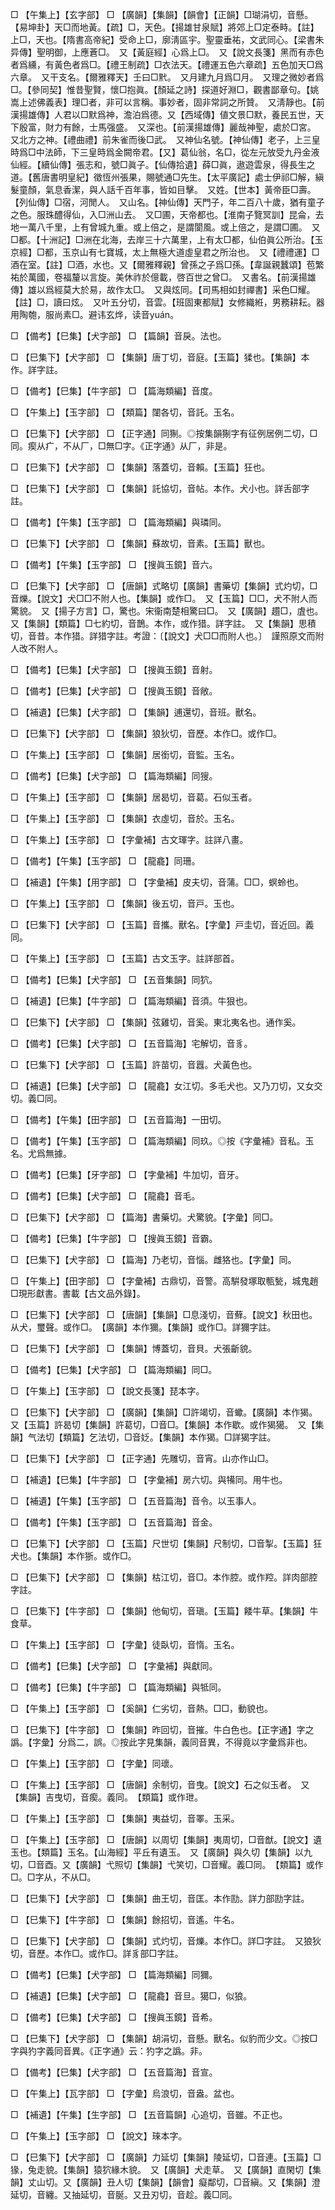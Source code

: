 <!-- { "loadSidebar": true } -->
□	【午集上】【玄字部】	□	【廣韻】【集韻】【韻會】【正韻】□瑚涓切，音懸。【易坤卦】天□而地黃。【疏】□，天色。【揚雄甘泉賦】將郊上□定泰畤。【註】上□，天也。【隋書高帝紀】受命上□，廓淸區宇。聖靈垂祐，文武同心。【梁書朱异傳】聖明御，上應蒼□。　又【黃庭經】心爲上□。　又【說文長箋】黑而有赤色者爲纁，有黃色者爲□。【禮王制疏】□衣法天。【禮運五色六章疏】五色加天□爲六章。　又干支名。【爾雅釋天】壬曰□黓。　又月建九月爲□月。　又理之微妙者爲□。【參同契】惟昔聖賢，懷□抱眞。【顏延之詩】探道好淵□，觀書鄙章句。【姚嵩上述佛義表】理□者，非可以言稱。事妙者，固非常詞之所贊。　又淸靜也。【前漢揚雄傳】人君以□默爲神，澹泊爲德。又【西域傳】値文景□默，養民五世，天下殷富，財力有餘，士馬强盛。　又深也。【前漢揚雄傳】麗哉神聖，處於□宮。　又北方之神。【禮曲禮】前朱雀而後□武。　又神仙名號。【神仙傳】老子，上三皇時爲□中法師，下三皇時爲金闕帝君。【又】葛仙翁，名□，從左元放受九丹金液仙經。【續仙傳】張志和，號□眞子。【仙傳拾遺】薛□眞，遨遊雲泉，得長生之道。【舊唐書明皇紀】徵恆州張果，賜號通□先生。【太平廣記】處士伊祁□解，縝髮童顏，氣息香潔，與人話千百年事，皆如目擊。　又姓。【世本】黃帝臣□壽。【列仙傳】□宿，河閒人。　又山名。【神仙傳】天門子，年二百八十歲，猶有童子之色。服珠醴得仙，入□洲山去。　又□圃，天帝都也。【淮南子覽冥訓】昆侖，去地一萬八千里，上有曾城九重。或上倍之，是謂閬風。或上倍之，是謂□圃。　又□都。【十洲記】□洲在北海，去岸三十六萬里，上有太□都，仙伯眞公所治。【玉京經】□都，玉京山有七寶城，太上無極大道虛皇君之所治也。　又【禮禮運】□酒在室。【註】□酒，水也。又【爾雅釋親】曾孫之子爲□孫。【韋誕親蠶頌】苞繁祐於萬國，卷福釐以言旋。美休祚於億載，啓百世之曾□。　又書名。【前漢揚雄傳】雄以爲經莫大於易，故作太□。　又與炫同。【司馬相如封禪書】采色□耀。【註】□，讀曰炫。　又叶五分切，音雲。【班固東都賦】女修織絍，男務耕耘。器用陶匏，服尚素□。避讳玄烨，读音yuán。

□	【備考】【巳集】【犬字部】	□	【篇韻】音戾。法也。

□	【巳集下】【犬字部】	□	【集韻】唐丁切，音庭。【玉篇】猱也。【集韻】本作。詳字註。

□	【備考】【巳集】【牛字部】	□	【篇海類編】音度。

□	【午集上】【玉字部】	□	【類篇】闥各切，音託。玉名。

□	【巳集下】【犬字部】	□	【正字通】同猘。◎按集韻猘字有征例居例二切，□同。瘈从疒，不从厂，□無□字。《正字通》从厂，非是。

□	【巳集下】【犬字部】	□	【集韻】落蓋切，音賴。【玉篇】狂也。

□	【巳集下】【犬字部】	□	【集韻】託協切，音帖。本作。犬小也。詳舌部字註。

□	【備考】【午集】【玉字部】	□	【篇海類編】與璘同。

□	【巳集下】【犬字部】	□	【集韻】蘇故切，音素。【玉篇】獸也。

□	【備考】【午集】【玉字部】	□	【搜眞玉鏡】音六。

□	【巳集下】【犬字部】	□	【唐韻】式略切【廣韻】書藥切【集韻】式灼切，□音爍。【說文】犬□□不附人也。【集韻】或作□。　又【玉篇】□□，犬不附人而驚貌。　又【揚子方言】□，驚也。宋衞南楚相驚曰□。　又【廣韻】趲□，虘也。　又【集韻】【類篇】□七約切，音鵲。本作，或作猎。詳字註。　又【集韻】思積切，音昔。本作猎。詳猎字註。考證：〔【說文】犬□□而附人也。〕　謹照原文而附人改不附人。 

□	【備考】【巳集】【犬字部】	□	【搜眞玉鏡】音射。

□	【備考】【巳集】【犬字部】	□	【搜眞玉鏡】音敞。

□	【補遺】【巳集】【犬字部】	□	【集韻】逋還切，音班。獸名。

□	【巳集下】【犬字部】	□	【集韻】狼狄切，音歷。本作□。或作□。

□	【午集上】【玉字部】	□	【集韻】居銜切，音監。玉名。

□	【備考】【巳集】【犬字部】	□	【篇海類編】同獀。

□	【午集上】【玉字部】	□	【集韻】居曷切，音葛。石似玉者。

□	【午集上】【玉字部】	□	【集韻】衣虛切，音於。玉名。

□	【午集上】【玉字部】	□	【字彙補】古文琿字。註詳八畫。

□	【備考】【午集】【玉字部】	□	【龍龕】同珊。

□	【補遺】【午集】【用字部】	□	【字彙補】皮夫切，音蒲。□□，螟蛉也。

□	【午集上】【玉字部】	□	【集韻】後五切，音戸。玉也。

□	【巳集下】【犬字部】	□	【玉篇】音攜。獸名。【字彙】戸圭切，音近回。義同。

□	【午集上】【玉字部】	□	【玉篇】古文玉字。註詳部首。

□	【備考】【巳集】【犬字部】	□	【五音集韻】同狖。

□	【補遺】【巳集】【牛字部】	□	【篇海類編】音須。牛狠也。

□	【巳集下】【犬字部】	□	【集韻】弦雞切，音奚。東北夷名也。通作奚。

□	【備考】【巳集】【犬字部】	□	【五音篇海】宅解切，音豸。

□	【巳集下】【犬字部】	□	【玉篇】許苗切，音囂。犬黃色也。

□	【補遺】【巳集】【犬字部】	□	【龍龕】女江切。多毛犬也。又乃刀切，又女交切。義□同。

□	【備考】【午集】【田字部】	□	【五音篇海】一田切。

□	【備考】【午集】【玉字部】	□	【篇海類編】同玖。◎按《字彙補》音私。玉名。尤爲無據。

□	【備考】【巳集】【牙字部】	□	【字彙補】牛加切，音牙。

□	【備考】【巳集】【犬字部】	□	【龍龕】音毛。

□	【巳集下】【犬字部】	□	【篇海】書藥切。犬驚貌。【字彙】同□。

□	【備考】【巳集】【牛字部】	□	【搜眞玉鏡】音霸。

□	【巳集下】【犬字部】	□	【篇海】乃老切，音惱。雌狢也。【字彙】同。

□	【午集上】【田字部】	□	【字彙補】古鼎切，音警。高騈發塚取甎甃，城鬼趙□現形獻書。書載【古文品外錄】。

□	【巳集下】【犬字部】	□	【唐韻】【集韻】□息淺切，音蘚。【說文】秋田也。从犬，璽聲。或作□。　【廣韻】本作獮。【集韻】或作□。詳獮字註。

□	【巳集下】【犬字部】	□	【集韻】博蓋切，音貝。犬張齗貌。

□	【備考】【巳集】【犬字部】	□	【篇海類編】同□。

□	【午集上】【玉字部】	□	【說文長箋】琵本字。

□	【巳集下】【犬字部】	□	【廣韻】【集韻】□許竭切，音蠍。【廣韻】本作猲。　又【玉篇】許曷切【集韻】許葛切，□音□。【集韻】本作歇。或作猲獦。　又【集韻】气法切【類篇】乞法切，□音姂。【集韻】本作猲。□詳猲字註。

□	【巳集下】【犬字部】	□	【正字通】先雕切，音宵。山亦作山□。

□	【補遺】【巳集】【牛字部】	□	【字彙補】房六切。與犕同。用牛也。

□	【補遺】【午集】【玉字部】	□	【五音篇海】音令。以玉事人。

□	【備考】【午集】【玉字部】	□	【五音篇海】音金。

□	【巳集下】【犬字部】	□	【玉篇】尺世切【集韻】尺制切，□音掣。【玉篇】狂犬也。【集韻】本作狾。或作□。

□	【巳集下】【犬字部】	□	【集韻】枯江切，音□。本作腔。或作羫。詳肉部腔字註。

□	【巳集下】【牛字部】	□	【集韻】他甸切，音瑱。【玉篇】餧牛草。【集韻】牛食草。

□	【午集上】【玉字部】	□	【字彙】徒臥切，音惰。玉名。

□	【備考】【巳集】【犬字部】	□	【字彙補】與獻同。

□	【備考】【巳集】【牛字部】	□	【篇海類編】與牴同。

□	【午集上】【玉字部】	□	【奚韻】仁劣切，音熱。□□，動貌也。

□	【巳集下】【牛字部】	□	【集韻】昨回切，音摧。牛白色也。【正字通】字之譌。【字彙】分爲二，誤。◎按此字見集韻，義同音異，不得竟以字彙爲非也。

□	【午集上】【玉字部】	□	【字彙】同瓌。

□	【午集上】【玉字部】	□	【唐韻】余制切，音曳。【說文】石之似玉者。　又【集韻】吉曳切，音瘈。義同。　【類篇】或作玴。

□	【午集上】【玉字部】	□	【集韻】夷益切，音睪。玉采。

□	【午集上】【玉字部】	□	【唐韻】以周切【集韻】夷周切，□音猷。【說文】遺玉也。【類篇】玉名。【山海經】平丘有遺玉。　又【廣韻】與久切【集韻】以九切，□音酉。又【廣韻】弋照切【集韻】弋笑切，□音耀。義□同。　【類篇】或作□。□字从，不从□。

□	【巳集下】【犬字部】	□	【集韻】曲王切，音匡。本作劻。詳力部劻字註。

□	【巳集下】【牛字部】	□	【集韻】餘招切，音遙。牛名。

□	【巳集下】【犬字部】	□	【集韻】式灼切，音爍。本作□。詳□字註。　又狼狄切，音歷。本作□。或作□。詳豸部□字註。

□	【備考】【巳集】【犬字部】	□	【篇海類編】同獮。

□	【補遺】【巳集】【犬字部】	□	【龍龕】音旦。獦□，似狼。

□	【備考】【巳集】【犬字部】	□	【搜眞玉鏡】音希。

□	【巳集下】【犬字部】	□	【集韻】胡涓切，音懸。獸名。似豹而少文。◎按□字與犳字義同音異。《正字通》云：犳字之譌。非。

□	【備考】【巳集】【犬字部】	□	【五音篇海】音宣。

□	【午集上】【瓦字部】	□	【字彙】烏浪切，音盎。盆也。

□	【補遺】【午集】【生字部】	□	【五音篇韻】心追切，音雖。不正也。

□	【午集上】【玉字部】	□	【說文】琜本字。

□	【巳集下】【犬字部】	□	【廣韻】力延切【集韻】陵延切，□音連。【玉篇】□猭，兔走貌。【集韻】猿狖緣木貌。　又【廣韻】犬走草。　又【廣韻】直閑切【集韻】丈山切。又【廣韻】丑人切【集韻】【韻會】癡鄰切，□音縝。又【集韻】澄延切，音纏。又抽延切，音脠。又丑刃切，音趁。義□同。

